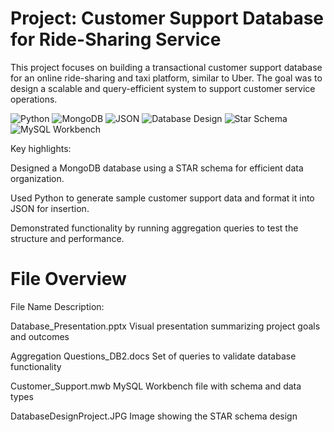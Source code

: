 # Project: Customer Support Database for Ride-Sharing Service
This project focuses on building a transactional customer support database for an online ride-sharing and taxi platform, similar to Uber. The goal was to design a scalable and query-efficient system to support customer service operations.

![Python](https://img.shields.io/badge/Python-3776AB?style=for-the-badge&logo=python&logoColor=white)
![MongoDB](https://img.shields.io/badge/MongoDB-47A248?style=for-the-badge&logo=mongodb&logoColor=white)
![JSON](https://img.shields.io/badge/JSON-5E5C5C?style=for-the-badge)
![Database Design](https://img.shields.io/badge/Database%20Design-4A90E2?style=for-the-badge)
![Star Schema](https://img.shields.io/badge/Star%20Schema-6A1B9A?style=for-the-badge)
![MySQL Workbench](https://img.shields.io/badge/MySQL%20Workbench-4479A1?style=for-the-badge&logo=mysql&logoColor=white)


Key highlights:

Designed a MongoDB database using a STAR schema for efficient data organization.

Used Python to generate sample customer support data and format it into JSON for insertion.

Demonstrated functionality by running aggregation queries to test the structure and performance.

# File Overview

File Name	Description:

Database_Presentation.pptx	Visual presentation summarizing project goals and outcomes

Aggregation Questions_DB2.docs	Set of queries to validate database functionality

Customer_Support.mwb	MySQL Workbench file with schema and data types

DatabaseDesignProject.JPG	Image showing the STAR schema design


